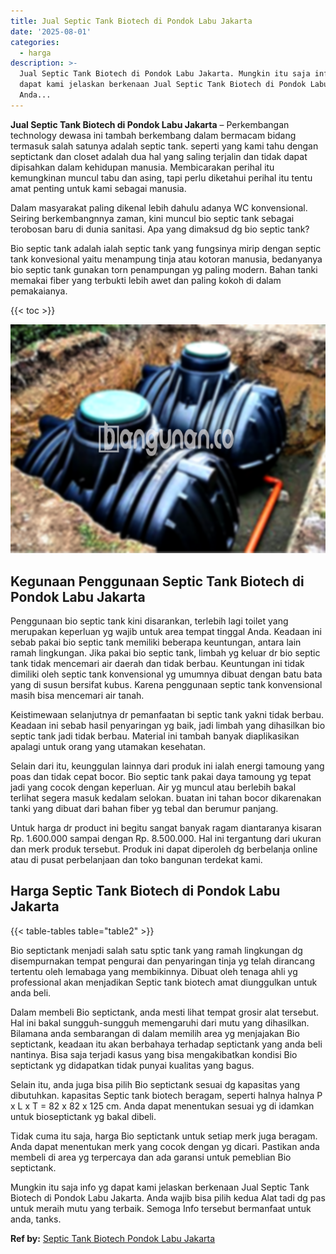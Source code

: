 ```yaml
---
title: Jual Septic Tank Biotech di Pondok Labu Jakarta
date: '2025-08-01'
categories:
  - harga
description: >-
  Jual Septic Tank Biotech di Pondok Labu Jakarta. Mungkin itu saja info yg
  dapat kami jelaskan berkenaan Jual Septic Tank Biotech di Pondok Labu Jakarta.
  Anda...
---
```


**Jual Septic Tank Biotech di Pondok Labu Jakarta** – Perkembangan technology dewasa ini tambah berkembang dalam bermacam bidang termasuk salah satunya adalah septic tank. seperti yang kami tahu dengan septictank dan closet adalah dua hal yang saling terjalin dan tidak dapat dipisahkan dalam kehidupan manusia. Membicarakan perihal itu kemungkinan muncul tabu dan asing, tapi perlu diketahui perihal itu tentu amat penting untuk kami sebagai manusia.

Dalam masyarakat paling dikenal lebih dahulu adanya WC konvensional. Seiring berkembangnnya zaman, kini muncul bio septic tank sebagai terobosan baru di dunia sanitasi. Apa yang dimaksud dg bio septic tank?

Bio septic tank adalah ialah septic tank yang fungsinya mirip dengan septic tank konvesional yaitu menampung tinja atau kotoran manusia, bedanyanya bio septic tank gunakan torn penampungan yg paling modern. Bahan tanki memakai fiber yang terbukti lebih awet dan paling kokoh di dalam pemakaianya.

{{< toc >}}

![Jual Septic Tank Biotech di Pondok Labu Jakarta](/images/jual-bio-septictank-22.png)

## Kegunaan Penggunaan Septic Tank Biotech di Pondok Labu Jakarta

Penggunaan bio septic tank kini disarankan, terlebih lagi toilet yang merupakan keperluan yg wajib untuk area tempat tinggal Anda. Keadaan ini sebab pakai bio septic tank memiliki beberapa keuntungan, antara lain ramah lingkungan. Jika pakai bio septic tank, limbah yg keluar dr bio septic tank tidak mencemari air daerah dan tidak berbau. Keuntungan ini tidak dimiliki oleh septic tank konvensional yg umumnya dibuat dengan batu bata yang di susun bersifat kubus. Karena penggunaan septic tank konvensional masih bisa mencemari air tanah.

Keistimewaan selanjutnya dr pemanfaatan bi septic tank yakni tidak berbau. Keadaan ini sebab hasil penyaringan yg baik, jadi limbah yang dihasilkan bio septic tank jadi tidak berbau. Material ini tambah banyak diaplikasikan apalagi untuk orang yang utamakan kesehatan.

Selain dari itu, keunggulan lainnya dari produk ini ialah energi tamoung yang poas dan tidak cepat bocor. Bio septic tank pakai daya tamoung yg tepat jadi yang cocok dengan keperluan. Air yg muncul atau berlebih bakal terlihat segera masuk kedalam selokan. buatan ini tahan bocor dikarenakan tanki yang dibuat dari bahan fiber yg tebal dan berumur panjang.

Untuk harga dr product ini begitu sangat banyak ragam diantaranya kisaran Rp. 1.600.000 sampai dengan Rp. 8.500.000. Hal ini tergantung dari ukuran dan merk produk tersebut. Produk ini dapat diperoleh dg berbelanja online atau di pusat perbelanjaan dan toko bangunan terdekat kami.

## Harga Septic Tank Biotech di Pondok Labu Jakarta

{{< table-tables table="table2" >}}

Bio septictank menjadi salah satu sptic tank yang ramah lingkungan dg disempurnakan tempat pengurai dan penyaringan tinja yg telah dirancang tertentu oleh lemabaga yang membikinnya. Dibuat oleh tenaga ahli yg professional akan menjadikan Septic tank biotech amat diunggulkan untuk anda beli.

Dalam membeli Bio septictank, anda mesti lihat tempat grosir alat tersebut. Hal ini bakal sungguh-sungguh memengaruhi dari mutu yang dihasilkan. Bilamana anda sembarangan di dalam memilih area yg menjajakan Bio septictank, keadaan itu akan berbahaya terhadap septictank yang anda beli nantinya. Bisa saja terjadi kasus yang bisa mengakibatkan kondisi Bio septictank yg didapatkan tidak punyai kualitas yang bagus.

Selain itu, anda juga bisa pilih Bio septictank sesuai dg kapasitas yang dibutuhkan. kapasitas Septic tank biotech beragam, seperti halnya halnya P x L x T = 82 x 82 x 125 cm. Anda dapat menentukan sesuai yg di idamkan untuk bioseptictank yg bakal dibeli.

Tidak cuma itu saja, harga Bio septictank untuk setiap merk juga beragam. Anda dapat menentukan merk yang cocok dengan yg dicari. Pastikan anda membeli di area yg terpercaya dan ada garansi untuk pemeblian Bio septictank.

Mungkin itu saja info yg dapat kami jelaskan berkenaan Jual Septic Tank Biotech di Pondok Labu Jakarta. Anda wajib bisa pilih kedua Alat tadi dg pas untuk meraih mutu yang terbaik. Semoga Info tersebut bermanfaat untuk anda, tanks.

**Ref by:** [Septic Tank Biotech Pondok Labu Jakarta](https://id.wikipedia.org/wiki/Septic)
